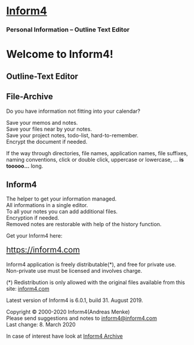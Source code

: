 # [Inform4](https://inform4.com/)

### Personal Information – Outline Text Editor

# Welcome to Inform4\!

## Outline-Text Editor
## File-Archive

Do you have information not fitting into your calendar?

Save your memos and notes.  
Save your files near by your notes.  
Save your project notes, todo-list, hard-to-remember.  
Encrypt the document if needed.

If the way through directories, file names, application names, file
suffixes, naming conventions, click or double click, uppercase or
lowercase, … **is tooooo…** long.

## Inform4

The helper to get your information managed.  
All informations in a single editor.  
To all your notes you can add additional files.  
Encryption if needed.  
Removed notes are restorable with help of the history function.

Get your Inform4 here:

<span style="font-size:1.5em;line-height: 150%"><https://inform4.com></span>

Inform4 application is freely distributable(\*), and free for private use.  
Non-private use must be licensed and involves charge.

(\*) Redistribution is only allowed with the original files available
from this site: [inform4.com](https://inform4.com)

Latest version of Inform4 is 6.0.1, build 31. August 2019.

Copyright © 2000-2020 Inform4(Andreas Menke)  
Please send suggestions and notes to <inform4@inform4.com>  
Last change: 8. March 2020

In case of interest have look at [Inform4 Archive](https://i4archive.com)
